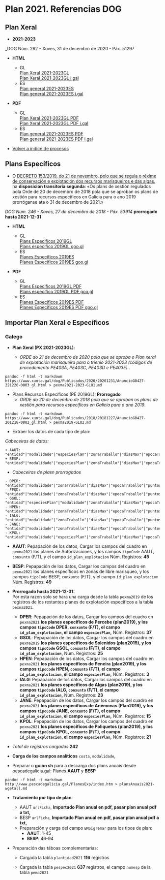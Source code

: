# Plan 2021. Referencias DOG

## Plan Xeral

* __2021-2023__

_DOG Núm. 262 - Xoves, 31 de decembro de 2020 - Páx. 51297

* __HTML__ 
	* GL  
[Plan Xeral 2021-2023GL](https://www.xunta.gal/dog/Publicados/2020/20201231/AnuncioG0427-221220-0003_gl.html)  
[Plan Xeral 2021-2023GL i.gal](https://i.gal/fhmDY)
	* ES  
[Plan general 2021-2023ES](https://www.xunta.gal/dog/Publicados/2020/20201231/AnuncioG0427-221220-0003_es.html)  
[Plan general 2021-2023ES i.gal](https://i.gal/DD3wz)

* __PDF__
	* GL  
[Plan Xeral 2021-2023GL PDF](https://www.xunta.gal/dog/Publicados/2020/20201231/AnuncioG0427-221220-0003_gl.pdf)  
[Plan Xeral 2021-2023GL PDF i.gal](https://i.gal/JTZ2S)
	* ES  
[Plan general 2021-2023ES PDF](https://www.xunta.gal/dog/Publicados/2020/20201231/AnuncioG0427-221220-0003_es.pdf)  
[Plan general 2021-2023ES PDF i.gal](https://i.gal/rkiU9)

* [Volver a indice de procesos](IndiceProcesos.md)


## Plans Específicos


*  O [DECRETO 153/2019, do 21 de novembro, polo que se regula o réxime de conservación e explotación dos recursos marisqueiros e das algas.](https://www.xunta.gal/dog/Publicados/2019/20191209/AnuncioG0427-281119-0002_gl.html) na __disposición transitoria segunda__: «Os plans de xestión regulados pola Orde de 20 de decembro de 2018 pola que se aproban os plans de xestión para recursos específicos en Galicia para o ano 2019 prorróganse ata o 31 de decembro de 2021.»

_DOG Núm. 246 - Xoves, 27 de decembro de 2018 - Páx. 53914_ __prorrogado hasta 2021-12-31__

* __HTML__ 
	* GL  
[Plans Especificos 2019GL](https://www.xunta.gal/dog/Publicados/2018/20181227/AnuncioG0427-201218-0002_gl.html)  
[Plans especifico 2019GL goo.gl](https://goo.gl/b6bBvf)
	* ES  
[Planes Especificos 2019ES](https://www.xunta.gal/dog/Publicados/2018/20181227/AnuncioG0427-201218-0002_es.html)  
[Planes Especificos 2019ES goo.gl](https://goo.gl/SPqbUa)

* __PDF__
	* GL  
[Plans Especificos 2019GL PDF](https://www.xunta.gal/dog/Publicados/2018/20181227/AnuncioG0427-201218-0002_gl.pdf)  
[Plans especifico 2019GL PDF goo.gl](https://goo.gl/mkTDk1)
	* ES  
[Planes Especificos 2019ES PDF](https://www.xunta.gal/dog/Publicados/2018/20181227/AnuncioG0427-201218-0002_es.pdf)  
[Planes Especificos 2019ES PDF goo.gl](https://goo.gl/xw8c24)


## Importar Plan Xeral e Específicos

### Galego

* __Plan Xeral (PX 2021-2023GL)__:

	* _ORDE do 21 de decembro de 2020 pola que se aproba o Plan xeral de explotación marisqueira para o trienio 2021-2023 (códigos de procedemento PE403A, PE403C, PE403D e PE403E)._.  
~~~
pandoc -f html -t markdown https://www.xunta.gal/dog/Publicados/2020/20201231/AnuncioG0427-221220-0003_gl.html > pexma2021-2023-GLO1.md
~~~  

* Plans Recursos Específicos (PE 2019GL): __Prorrogado__  
	* _ORDE do 20 de decembro de 2018 pola que se aproban os plans de xestión para recursos específicos en Galicia para o ano 2019_.  
~~~
pandoc -f html -t markdown https://www.xunta.gal/dog/Publicados/2018/20181227/AnuncioG0427-201218-0002_gl.html > pexma2019-GLO2.md
~~~  

* Extraer los datos de cada tipo de plan:

_Cabeceiras de datos:_

~~~
+ AAUT: "entidad"|"modalidade"|"especiesPlan"|"zonaTraballo"|"diasMax"|"epocaTraballo"|"puntosControl"
+ BESP: "entidad"|"modalidade"|"especiesPlan"|"zonaTraballo"|"diasMax"|"epocaTraballo"|"puntosControl"
~~~
* _Cabeceiras de plasn prorrogados_ 

~~~
- DPER: "entidad"|"modalidade"|"zonaTraballo"|"diasMax"|"epocaTraballo"|"puntosControl"
- FEQD: "entidad"|"modalidade"|"zonaTraballo"|"diasMax"|"epocaTraballo"|"puntosControl"
- GSOL: "entidad"|"especiesPlan"|"modalidade"|"zonaTraballo"|"diasMax"|"epocaTraballo"|"puntosControl"
- HPEN: "entidad"|"modalidade"|"zonaTraballo"|"diasMax"|"epocaTraballo"|"puntosControl"
- IALG: "entidad"|"modalidade"|"zonaTraballo"|"diasMax"|"epocaTraballo"|"puntosControl"
- JANE: "entidad"|"modalidade"|"zonaTraballo"|"diasMax"|"epocaTraballo"|"puntosControl"
- KPOL: "entidad"|"modalidade"|"especiesPlan"|"zonaTraballo"|"diasMax"|"epocaTraballo"|"puntosControl"
~~~

* __AAUT__: Pepapación de los datos, Cargar los campos del cuadro en `pexma2021` los planes de Autorizaciones, y los campos `tipoCode` AAUT, `conxunto` (F/T), y el campo `id_plan_explotacion`  Núm. Registros: __45__
* __BESP__: Pepapación de los datos, Cargar los campos del cuadro en `pexma2021` los planes específicos en zonas de libre marisqueo, y los campos `tipoCode` BESP, `conxunto` (F/T), y el campo `id_plan_explotacion`  Núm. Registros: __49__
* __Prorrogado hasta 2021-12-31:__  
Por esta razon solo se hara una carga desde la tabla `pexma2019` de los registros de los restantes planes de explotación específicos a la tabla `pexma2021`.
	* __DPER__: Pepapación de los datos, Cargar los campos del cuadro en `pexma2021` __los planes específicos de Percebe (plan2019), y los campos `tipoCode` DPER, `conxunto` (F/T), el campo `id_plan_explotacion`, el campo `especiesPlan`,__  Núm. Registros: __37__
	* __GSOL__: Pepapación de los datos, Cargar los campos del cuadro en `pexma2019` __los planes específicos de Solenidos (plan2019), y los campos `tipoCode` GSOL, `conxunto` (F/T), el campo `id_plan_explotacion`,__  Núm. Registros: __25__
	* __HPEN__: Pepapación de los datos, Cargar los campos del cuadro en `pexma2021` __los planes específicos de Peneira (plan2019), y los campos `tipoCode` HPEN, `conxunto` (F/T), el campo `id_plan_explotacion`, el campo `especiesPlan`,__  Núm. Registros: __3__
	* __IALG__: Pepapación de los datos, Cargar los campos del cuadro en `pexma2021` __los planes específicos de Algas (plan2019), y los campos `tipoCode` IALG, `conxunto` (F/T), el campo `id_plan_explotacion`,__  Núm. Registros: __23__
	* __JANE__: Pepapación de los datos, Cargar los campos del cuadro en `pexma2021` __los planes específicos de Anémonas (Plan2019), y los campos `tipoCode` JANE, `conxunto` (F/T), el campo `id_plan_explotacion`, el campo `especiesPlan`,__  Núm. Registros: __15__
	* __KPOL__: Pepapación de los datos, Cargar los campos del cuadro en `pexma2021` __los planes específicos de Poliquetos (plan2019), y los campos `tipoCode` KPOL, `conxunto` (F/T), el campo `id_plan_explotacion`, el campo `especiesPlan`,__  Núm. Registros: __21__
	
* _Total de registros cargados_ __242__


* __Carga de los campos analíticos__ `costa`, `modalidade`,
* Preparar o __guión sh__ para a descarga dos plans anuais desde pescadegalicia.gal: Planes __AAUT__ y __BESP__
~~~
pandoc -f html -t markdown http://www.pescadegalicia.gal/PlanesExp/index.htm > plansAnuais2021-wgetall.md
~~~

* __Tratamiento por tipo de plan__:
	+ AAUT `urlFicha`, __Importado Plan anual en pdf, pasar plan anual pdf a txt,__
	+ BESP `urlFicha`, __Importado Plan anual en pdf, pasar plan anual pdf a txt,__
	+ Preparación y carga del campo `BMSigremar` para los tipos de plan:
		+ __AAUT__: 1-45
		+ __BESP__: 46-94

* Preparación das táboas complementarias:

    * Cargada la tabla `plantidad2021` __116__ registros

    * Cargada la tabla `pespec2021` __637__ registros, el campo `numesp` de la tabla `pema2021`

